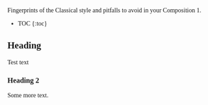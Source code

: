 
<style>
body { font-family: Georgia }
</style>

Fingerprints of the Classical style and pitfalls to avoid in your Composition 1.

- TOC
{:toc}

## Heading

Test text

### Heading 2

Some more text.

